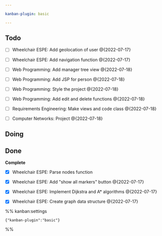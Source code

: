 ```yaml
---

kanban-plugin: basic

---
```


## Todo

- [ ] Wheelchair ESPE: Add geolocation of user @{2022-07-17}
- [ ] Wheelchair ESPE: Add navigation function @{2022-07-17}
- [ ] Web Programming: Add manager tree view @{2022-07-18}
- [ ] Web Programming: Add JSP for person @{2022-07-18}
- [ ] Web Programming: Style the project @{2022-07-18}
- [ ] Web Programming: Add edit and delete functions @{2022-07-18}
- [ ] Requirements Engineering: Make views and code class @{2022-07-18}
- [ ] Computer Networks: Project @{2022-07-18}


## Doing



## Done

**Complete**
- [x] Wheelchair ESPE: Parse nodes function
- [x] Wheelchair ESPE: Add "show all markers" button @{2022-07-17}
- [x] Wheelchair ESPE: Implement Dijkstra and A* algorithms @{2022-07-17}
- [x] Wheelchair ESPE: Create graph data structure @{2022-07-17}




%% kanban:settings
```
{"kanban-plugin":"basic"}
```
%%